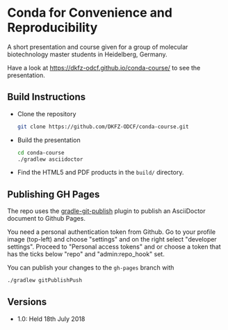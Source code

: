 # Conda for Convenience and Reproducibility

A short presentation and course given for a group of molecular biotechnology master students in Heidelberg, Germany.

Have a look at https://dkfz-odcf.github.io/conda-course/ to see the presentation.

## Build Instructions

* Clone the repository
  ```bash
  git clone https://github.com/DKFZ-ODCF/conda-course.git
  ```

* Build the presentation
  ```bash
  cd conda-course
  ./gradlew asciidoctor
  ```

* Find the HTML5 and PDF products in the `build/` directory.

## Publishing GH Pages

The repo uses the [gradle-git-publish](https://github.com/ajoberstar/gradle-git-publish) plugin to publish an AsciiDoctor document to Github Pages.

You need a personal authentication token from Github. Go to your profile image (top-left) and choose "settings" and on the right select "developer settings". Proceed to "Personal access tokens" and or choose a token that has the ticks below "repo" and "admin:repo_hook" set.

You can publish your changes to the `gh-pages` branch with

```bash
./gradlew gitPublishPush
```

## Versions

 * 1.0: Held 18th July 2018